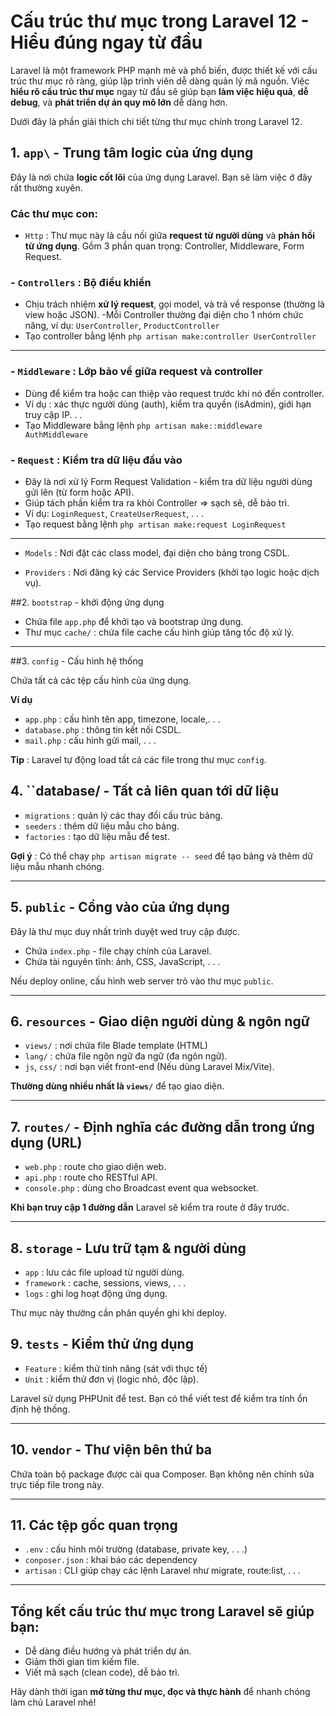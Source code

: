 # Cấu trúc thư mục trong Laravel 12 - Hiểu đúng ngay từ đầu

Laravel là một framework PHP mạnh mẽ và phổ biến, được thiết kế với cấu trúc thư mục rõ ràng, giúp lập trình viên dễ dàng quản lý mã nguồn. Việc **hiểu rõ cấu trúc thư mục** ngay từ đầu sẽ giúp bạn **làm việc hiệu quả**, **dễ debug**, và **phát triển dự án quy mô lớn** dễ dàng hơn.

Dưới đây là phần giải thích chi tiết từng thư mục chính trong Laravel 12.

## 1. `app\` - Trung tâm logic của ứng dụng 

Đây là nơi chứa **logic cốt lõi** của ứng dụng Laravel. Bạn sẽ làm việc ở đây rất thường xuyên.

### Các thư mục con:

- `Http` : Thư mục này là cầu nối giữa **request từ người dùng**  và  **phản hồi từ ứng dụng**. Gồm 3 phần quan trọng: Controller, Middleware, Form Request.

### - `Controllers` : Bộ điều khiển
- Chịu trách nhiệm **xử lý request**, gọi model, và trả về response (thường là view hoặc JSON).
-Mỗi Controller thường đại diện cho 1 nhóm chức năng, ví dụ:
`UserController`,  `ProductController`
- Tạo controller bằng lệnh `php artisan make:controller UserController`


---


### - `Middleware` : Lớp bảo về giữa request và controller
- Dùng để kiểm tra hoặc can thiệp vào request trước khi nó đến controller.
- Ví dụ : xác thực người dùng (auth), kiểm tra quyền (isAdmin), giới hạn truy cập IP. . .
- Tạo Middleware bằng lệnh `php artisan make::middleware AuthMiddleware`

### - `Request` : Kiểm tra dữ liệu đầu vào
- Đây là nơi xử lý Form Request Validation - kiểm tra dữ liệu người dùng gửi lên (từ form hoặc API).
- Giúp tách phần kiểm tra ra khỏi Controller => sạch sẽ, dễ bảo trì.
- Ví dụ: `LoginRequest`, `CreateUserRequest`, . . .
- Tạo request bằng lệnh `php artisan make:request LoginRequest`

-----

- `Models` : Nơi đặt các class model, đại diện cho bảng trong CSDL.

- `Providers` : Nơi đăng ký các Service Providers (khởi tạo logic hoặc dịch vụ).

##2. `bootstrap` - khởi động ứng dụng

- Chứa file `app.php` để khởi tạo và bootstrap ứng dụng.
- Thư mục `cache/` : chứa file cache cấu hình giúp tăng tốc độ xử lý.


----


##3. `config` - Cấu hình hệ thống

Chứa tất cả các tệp cấu hình của ứng dụng.

**Ví dụ**

- `app.php` : cấu hình tên app, timezone, locale,. . .
- `database.php` : thông tin kết nối CSDL.
- `mail.php` : cấu hình gửi mail, . . .

**Tip** : Laravel tự động load tất cả các file trong thư mục  `config`.

## 4. ``database/ - Tất cả liên quan tới dữ liệu

- `migrations` : quản lý các thay đổi cấu trúc bảng.
- `seeders` : thêm dữ liệu mẫu cho bảng.
- `factories` : tạo dữ liệu mẫu để test.

**Gợi ý** : Có thể chạy `php artisan migrate -- seed` để tạo bảng và thêm dữ liệu mẫu nhanh chóng.


---


## 5. `public` - Cổng vào của ứng dụng 

Đây là thư mục duy nhất trình duyệt wed truy cập được.

- Chứa `index.php` - file chạy chính của Laravel.
- Chứa tài nguyên tĩnh: ảnh, CSS, JavaScript, . . .

Nếu deploy online, cấu hình web server trỏ vào thư mục `public`.
 

----


## 6. `resources` - Giao diện người dùng & ngôn ngữ

- `views/` : nơi chứa file Blade template (HTML)
- `lang/` : chứa file ngôn ngữ đa ngữ (đa ngôn ngữ).
- `js`, `css/` : nơi bạn viết front-end (Nếu dùng Laravel Mix/Vite).

**Thường dùng nhiều nhất là `views/`** để tạo giao diện.


---


## 7. `routes/` - Định nghĩa các đường dẫn trong ứng dụng (URL)

- `web.php` : route cho giao diện web.
- `api.php` : route cho RESTful API.
- `console.php` : dùng cho Broadcast event qua websocket.

**Khi bạn truy cập 1 đường dẫn** Laravel sẽ kiểm tra route ở đây trước.

---


## 8. `storage` - Lưu trữ tạm & người dùng


- `app` : lưu các file upload từ người dùng.
- `framework` : cache, sessions, views, . . .
- `logs` : ghi log hoạt động ứng dụng.

Thư mục này thường cần phân quyền ghi khi deploy.


## 9. `tests` - Kiểm thử ứng dụng


- `Feature` : kiểm thử tính năng (sát với thực tế)
- `Unit` : kiểm thử đơn vị (logic nhỏ, độc lập).

Laravel sử dụng PHPUnit để test. Bạn có thể viết test để kiểm tra tính ổn định hệ thống.

----


## 10. `vendor` - Thư viện bên thứ ba


Chứa toàn bộ package được cài qua Composer. Bạn không nên chỉnh sửa trực tiếp file trong này.


----


## 11. Các tệp gốc quan trọng

- `.env` : cấu hình môi trường (database, private key, . . .)
- `conposer.json` : khai báo các dependency
- `artisan` : CLI giúp chạy các lệnh Laravel như migrate, route:list, . . .


--- 



## Tổng kết cấu trúc thư mục trong Laravel sẽ giúp bạn:

- Dễ dàng điều hướng và phát triển dự án.
- Giảm thời gian tìm kiếm file.
- Viết mã sạch (clean code), dễ bảo trì.

Hãy dành thời igan **mở từng thư mục, đọc và thực hành** để nhanh chóng làm chủ Laravel nhé!
